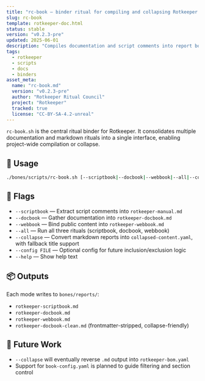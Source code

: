 ```yaml
---
title: "rc-book — binder ritual for compiling and collapsing Rotkeeper books"
slug: rc-book
template: rotkeeper-doc.html
status: stable
version: "v0.2.3-pre"
updated: 2025-06-01
description: "Compiles documentation and script comments into report books; supports collapse back into structured YAML."
tags:
  - rotkeeper
  - scripts
  - docs
  - binders
asset_meta:
  name: "rc-book.md"
  version: "v0.2.3-pre"
  author: "Rotkeeper Ritual Council"
  project: "Rotkeeper"
  tracked: true
  license: "CC-BY-SA-4.2-unreal"
---
```


`rc-book.sh` is the central ritual binder for Rotkeeper. It consolidates multiple documentation and markdown rituals into a single interface, enabling project-wide compilation or collapse.

## 🧰 Usage

```bash
./bones/scripts/rc-book.sh [--scriptbook|--docbook|--webbook|--all|--collapse] [--config FILE]
```

## 🧾 Flags

- `--scriptbook` — Extract script comments into `rotkeeper-manual.md`
- `--docbook` — Gather documentation into `rotkeeper-docbook.md`
- `--webbook` — Bind public content into `rotkeeper-webbook.md`
- `--all` — Run all three rituals (scriptbook, docbook, webbook)
- `--collapse` — Convert markdown reports into `collapsed-content.yaml`, with fallback title support
- `--config FILE` — Optional config for future inclusion/exclusion logic
- `--help` — Show help text

## 📦 Outputs

Each mode writes to `bones/reports/`:

- `rotkeeper-scriptbook.md`
- `rotkeeper-docbook.md`
- `rotkeeper-webbook.md`
- `rotkeeper-docbook-clean.md` (frontmatter-stripped, collapse-friendly)

## 🔮 Future Work

- `--collapse` will eventually reverse `.md` output into `rotkeeper-bom.yaml`
- Support for `book-config.yaml` is planned to guide filtering and section control
